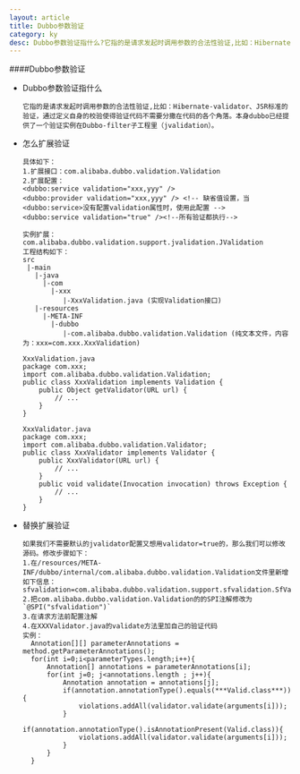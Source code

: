 ```yaml
---
layout: article
title: Dubbo参数验证
category: ky
desc: Dubbo参数验证指什么?它指的是请求发起时调用参数的合法性验证,比如：Hibernate-validator、JSR标准的验证，通过定义自身的校验使得验证代码不需要分撒在代码的各个角落。本身dubbo已经提
---
```

####Dubbo参数验证
* Dubbo参数验证指什么
      
      它指的是请求发起时调用参数的合法性验证,比如：Hibernate-validator、JSR标准的验证，通过定义自身的校验使得验证代码不需要分撒在代码的各个角落。本身dubbo已经提供了一个验证实例在Dubbo-filter子工程里（jvalidation）。

* 怎么扩展验证
 
      具体如下：
      1.扩展接口：com.alibaba.dubbo.validation.Validation
      2.扩展配置：
      <dubbo:service validation="xxx,yyy" />
      <dubbo:provider validation="xxx,yyy" /> <!-- 缺省值设置，当<dubbo:service>没有配置validation属性时，使用此配置 -->
      <dubbo:service validation="true" /><!--所有验证都执行-->
      
      实例扩展：com.alibaba.dubbo.validation.support.jvalidation.JValidation
      工程结构如下：  
      src
       |-main
         |-java
           |-com
             |-xxx
                |-XxxValidation.java (实现Validation接口)
         |-resources
           |-META-INF
             |-dubbo
                |-com.alibaba.dubbo.validation.Validation (纯文本文件，内容为：xxx=com.xxx.XxxValidation)

      XxxValidation.java
      package com.xxx;
      import com.alibaba.dubbo.validation.Validation;
      public class XxxValidation implements Validation {
          public Object getValidator(URL url) {
              // ...
          }
      }
      
      XxxValidator.java
      package com.xxx;
      import com.alibaba.dubbo.validation.Validator;
      public class XxxValidator implements Validator {
          public XxxValidator(URL url) {
              // ...
          }
          public void validate(Invocation invocation) throws Exception {
              // ...
          }
      }

* 替换扩展验证
     
      如果我们不需要默认的jvalidator配置又想用validator=true的，那么我们可以修改源码。修改步骤如下：
      1.在/resources/META-INF/dubbo/internal/com.alibaba.dubbo.validation.Validation文件里新增如下信息：
      sfvalidation=com.alibaba.dubbo.validation.support.sfvalidation.SfValidation
      2.把com.alibaba.dubbo.validation.Validation的的SPI注解修改为`@SPI("sfvalidation")`
      3.在请求方法前配置注解
      4.在XXXValidator.java的validate方法里加自己的验证代码
      实例：
        Annotation[][] parameterAnnotations = method.getParameterAnnotations();
	    for(int i=0;i<parameterTypes.length;i++){
            Annotation[] annotations = parameterAnnotations[i];
            for(int j=0; j<annotations.length ; j++){
            	Annotation annotation = annotations[j];
            	if(annotation.annotationType().equals(***Valid.class***)){
            		violations.addAll(validator.validate(arguments[i]));
            	}
    	    	if(annotation.annotationType().isAnnotationPresent(Valid.class)){
    	    		violations.addAll(validator.validate(arguments[i]));
    	    	}
            }
	    }

